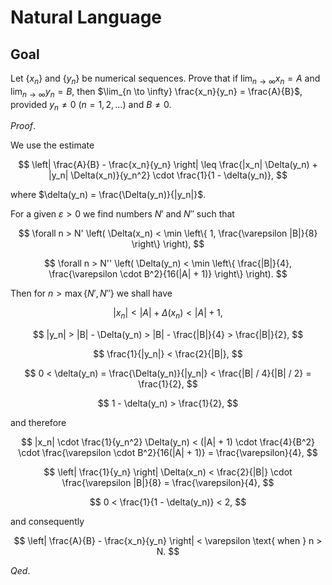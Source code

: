 # Natural Language

## Goal

Let $\{x_n\}$ and $\{y_n\}$ be numerical sequences. Prove that if $\lim_{n \to \infty} x_n = A$ and $\lim_{n \to \infty} y_n = B$, then $\lim_{n \to \infty} \frac{x_n}{y_n} = \frac{A}{B}$, provided $y_n \neq 0$ $(n = 1, 2, \ldots)$ and $B \neq 0$.

$Proof.$

We use the estimate

$$
\left| \frac{A}{B} - \frac{x_n}{y_n} \right| \leq \frac{|x_n| \Delta(y_n) + |y_n| \Delta(x_n)}{y_n^2} \cdot \frac{1}{1 - \delta(y_n)},
$$

where $\delta(y_n) = \frac{\Delta(y_n)}{|y_n|}$.

For a given $\varepsilon > 0$ we find numbers $N'$ and $N''$ such that

$$
\forall n > N' \left( \Delta(x_n) < \min \left\{ 1, \frac{\varepsilon |B|}{8} \right\} \right),
$$

$$
\forall n > N'' \left( \Delta(y_n) < \min \left\{ \frac{|B|}{4}, \frac{\varepsilon \cdot B^2}{16(|A| + 1)} \right\} \right).
$$

Then for $n > \max\{N', N''\}$ we shall have

$$
|x_n| < |A| + \Delta(x_n) < |A| + 1,
$$

$$
|y_n| > |B| - \Delta(y_n) > |B| - \frac{|B|}{4} > \frac{|B|}{2},
$$

$$
\frac{1}{|y_n|} < \frac{2}{|B|},
$$

$$
0 < \delta(y_n) = \frac{\Delta(y_n)}{|y_n|} < \frac{|B| / 4}{|B| / 2} = \frac{1}{2},
$$

$$
1 - \delta(y_n) > \frac{1}{2},
$$

and therefore

$$
|x_n| \cdot \frac{1}{y_n^2} \Delta(y_n) < (|A| + 1) \cdot \frac{4}{B^2} \cdot \frac{\varepsilon \cdot B^2}{16(|A| + 1)} = \frac{\varepsilon}{4},
$$

$$
\left| \frac{1}{y_n} \right| \Delta(x_n) < \frac{2}{|B|} \cdot \frac{\varepsilon |B|}{8} = \frac{\varepsilon}{4},
$$

$$
0 < \frac{1}{1 - \delta(y_n)} < 2,
$$

and consequently

$$
\left| \frac{A}{B} - \frac{x_n}{y_n} \right| < \varepsilon \text{ when } n > N.
$$

$Qed.$